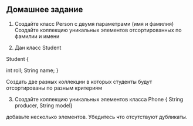 ## Домашнее задание

1) Создайте класс Person с двумя параметрами (имя и фамилия)
Создайте коллекцию уникальных элементов отсортированных
по фамилии и имени

2) Дан класс Student
   
Student {

   int roll;
   String name;
}

Создать две разных коллекции в которых студенты будут отсортированы по разным критериям


3) Создайте коллекцию уникальных элементов класса 
Phone {
String producer, 
String model}

добавьте несколько элементов. Убедитесь что отсутствуют дубликаты.


